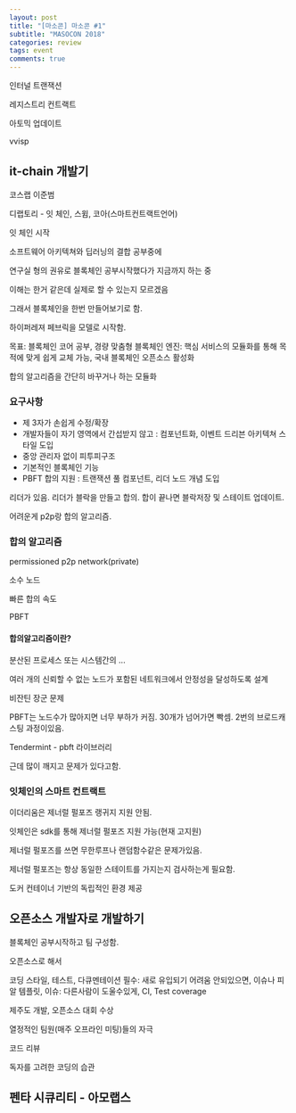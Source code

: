```yaml
---
layout: post
title: "[마소콘] 마소콘 #1"
subtitle: "MASOCON 2018"
categories: review
tags: event
comments: true
---
```


인터널 트랜잭션

레지스트리 컨트랙트

아토믹 업데이트

vvisp

## it-chain 개발기

코스랩 이준범

디랩토리 - 잇 체인, 스윔, 코아(스마트컨트랙트언어)

잇 체인 시작

소프트웨어 아키텍쳐와 딥러닝의 결합 공부중에

연구실 형의 권유로 블록체인 공부시작했다가 지금까지 하는 중

이해는 한거 같은데 실제로 할 수 있는지 모르겠음

그래서 블록체인을 한번 만들어보기로 함.

하이퍼레져 페브릭을 모델로 시작함.

목표: 블록체인 코어 공부, 경량 맞춤형 블록체인 엔진: 핵심 서비스의 모듈화를 통해 목적에 맞게 쉽게 교체 가능, 국내 블록체인 오픈소스 활성화

합의 알고리즘을 간단히 바꾸거나 하는 모듈화

### 요구사항

- 제 3자가 손쉽게 수정/확장
- 개발자들이 자기 영역에서 간섭받지 않고 : 컴포넌트화, 이벤트 드리븐 아키텍쳐 스타일 도입
- 중앙 관리자 없이 피투피구조
- 기본적인 블록체인 기능
- PBFT 합의 지원 : 트랜잭션 풀 컴포넌트, 리더 노드 개념 도입

리더가 있음. 리더가 블락을 만들고 합의. 합이 끝나면 블락저장 및 스테이트 업데이트.

어려운게 p2p랑 합의 알고리즘.

### 합의 알고리즘

permissioned p2p network(private)

소수 노드

빠른 합의 속도

PBFT

#### 합의알고리즘이란?

분산된 프로세스 또는 시스템간의 ...

여러 개의 신뢰할 수 없는 노드가 포함된 네트워크에서 안정성을 달성하도록 설계

비잔틴 장군 문제

PBFT는 노드수가 많아지면 너무 부하가 커짐. 30개가 넘어가면 빡셈. 2번의 브로드캐스팅 과정이있음.

Tendermint - pbft 라이브러리

근데 많이 깨지고 문제가 있다고함.

### 잇체인의 스마트 컨트랙트

이더리움은 제너럴 펄포즈 랭귀지 지원 안됨.

잇체인은 sdk를 통해 제너럴 펄포즈 지원 가능(현재 고지원)

제너럴 펄포즈를 쓰면 무한루프나 랜덤함수같은 문제가있음.

제너럴 펄포즈는 항상 동일한 스테이트를 가지는지 검사하는게 필요함.

도커 컨테이너 기반의 독립적인 환경 제공

## 오픈소스 개발자로 개발하기

블록체인 공부시작하고 팀 구성함.

오픈소스로 해서

코딩 스타일, 테스트, 다큐멘테이션 필수: 새로 유입되기 어려움 안되있으면, 이슈나 피알 템플릿, 이슈: 다른사람이 도울수있게, CI, Test coverage

제주도 개발, 오픈소스 대회 수상

열정적인 팀원(매주 오프라인 미팅)들의 자극

코드 리뷰

독자를 고려한 코딩의 습관

## 펜타 시큐리티 - 아모랩스
